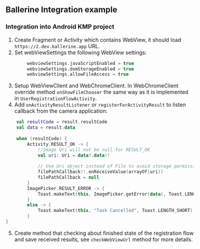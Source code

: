 ## Ballerine Integration example

### Integration into Android KMP project

1. Create Fragment or Activity which contains WebView, it should load `https://2.dev.ballerine.app` URL.
2. Set webViewSettings the following WebView settings:
```kt
        webviewSettings.javaScriptEnabled = true
        webviewSettings.domStorageEnabled = true
        webviewSettings.allowFileAccess = true
```
3. Setup WebViewClient and WebChromeClient. In WebChromeClient override method `onShowFileChooser` the same way as it is implemented in `UserRegistrationFlowActivity`.
4. Add `onActivityResultListener` or `registerForActivityResult` to listen callback from the camera application: 
```kt
    val resultCode = result.resultCode
    val data = result.data
    
    when (resultCode) {
        Activity.RESULT_OK -> {
            //Image Uri will not be null for RESULT_OK
            val uri: Uri = data?.data!!
    
            // Use Uri object instead of File to avoid storage permissions
            filePathCallback!!.onReceiveValue(arrayOf(uri))
            filePathCallback = null
        }
        ImagePicker.RESULT_ERROR -> {
            Toast.makeText(this, ImagePicker.getError(data), Toast.LENGTH_SHORT).show()
        }
        else -> {
            Toast.makeText(this, "Task Cancelled", Toast.LENGTH_SHORT).show()
        }
}
```
5. Create method that checking about finished state of the registration flow and save received results, see `checkWebViewUrl` method for more details. 

